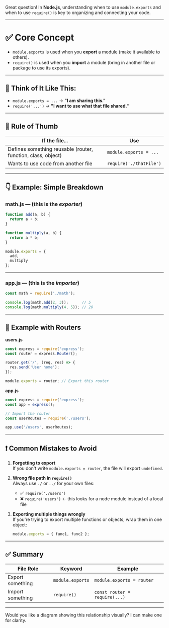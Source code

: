 Great question! In **Node.js**, understanding when to use `module.exports` and when to use `require()` is key to organizing and connecting your code.

---

# ✅ Core Concept

- `module.exports` is used when you **export** a module (make it available to others).
- `require()` is used when you **import** a module (bring in another file or package to use its exports).

---

## 🔁 Think of It Like This:

- `module.exports = ...` → **"I am sharing this."**
- `require('...')` → **"I want to use what that file shared."**

---

## 🧠 Rule of Thumb

| If the file... | Use |
|----------------|-----|
| Defines something reusable (router, function, class, object) | `module.exports = ...` |
| Wants to use code from another file | `require('./thatFile')` |

---

## 👇 Example: Simple Breakdown

### **math.js** — (this is the *exporter*)
```javascript
function add(a, b) {
  return a + b;
}

function multiply(a, b) {
  return a * b;
}

module.exports = {
  add,
  multiply
};
```

---

### **app.js** — (this is the *importer*)
```javascript
const math = require('./math');

console.log(math.add(2, 3));      // 5
console.log(math.multiply(4, 5)); // 20
```

---

## 🧱 Example with Routers

**users.js**
```javascript
const express = require('express');
const router = express.Router();

router.get('/', (req, res) => {
  res.send('User home');
});

module.exports = router; // Export this router
```

**app.js**
```javascript
const express = require('express');
const app = express();

// Import the router
const userRoutes = require('./users');

app.use('/users', userRoutes);
```

---

## ❗ Common Mistakes to Avoid

1. **Forgetting to export**  
   If you don't write `module.exports = router`, the file will export `undefined`.

2. **Wrong file path in `require()`**  
   Always use `./` or `../` for your own files:
   - ✅ `require('./users')`
   - ❌ `require('users')` ← this looks for a node module instead of a local file

3. **Exporting multiple things wrongly**  
   If you're trying to export multiple functions or objects, wrap them in one object:
   ```js
   module.exports = { func1, func2 };
   ```

---

## ✅ Summary

| File Role       | Keyword            | Example                     |
|-----------------|--------------------|-----------------------------|
| Export something | `module.exports`   | `module.exports = router`   |
| Import something | `require()`        | `const router = require(...)` |

---

Would you like a diagram showing this relationship visually? I can make one for clarity.